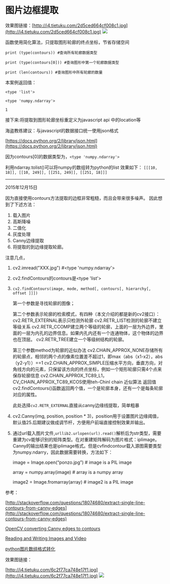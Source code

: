 # 图片边框提取

效果图链接：[http://i4.tietuku.com/2d5ced664cf008c1.jpg](http://i4.tietuku.com/2d5ced664cf008c1.jpg)
![](http://i4.tietuku.com/2d5ced664cf008c1.jpg)

函数使用简化算法，只提取图形轮廊的终点坐标，节省存储空间


    print (type(contours)) #查询所有轮廊数据类型

    print (type(contours[0])) #查询图形中第一个轮廊数据类型

    print (len(contours)) #查询图形中所有轮廊的数量


本案例返回值：

    <type 'list'>

    <type 'numpy.ndarray'>

    1


接下来:将提取到图形轮廊坐标重定义为javascript api 中的location等

海盗教练建议：与javascript的数据接口统一使用json格式

[https://docs.python.org/2/library/json.html](https://docs.python.org/2/library/json.html)

因为contours[0]的数据类型为，`<type 'numpy.ndarray'>`

利用ndarray.tolist()可以将numpy的数组转为python的list
效果如下：
`[[[10, 18]], [[10, 249]], [[251, 249]], [[251, 18]]]`




----------
2015年12月15日

因为直接使用contours方法提取的边框非常粗糙，而且会带来很多噪声。
因此想到了下述方法：

1. 载入图片
2. 高斯降噪
3. 二值化
3. 灰度处理
4. Canny边缘提取
5. 将提取的到边缘提取轮廊。

注意几点，

1. cv2.imread("XXX.jpg") #<type 'numpy.ndarray'>
2. cv2.findContours的contours是<type 'list'>
3. `cv2.findContours(image, mode, method[, contours[, hierarchy[, offset ]]])`

    第一个参数是寻找轮廓的图像；

    第二个参数表示轮廓的检索模式，有四种（本文介绍的都是新的cv2接口）：
        cv2.RETR_EXTERNAL表示只检测外轮廓
        cv2.RETR_LIST检测的轮廓不建立等级关系
        cv2.RETR_CCOMP建立两个等级的轮廓，上面的一层为外边界，里面的一层为内孔的边界信息。如果内孔内还有一个连通物体，这个物体的边界也在顶层。
        cv2.RETR_TREE建立一个等级树结构的轮廓。

    第三个参数method为轮廓的近似办法
        cv2.CHAIN_APPROX_NONE存储所有的轮廓点，相邻的两个点的像素位置差不超过1，即max（abs（x1-x2），abs（y2-y1））==1
        cv2.CHAIN_APPROX_SIMPLE压缩水平方向，垂直方向，对角线方向的元素，只保留该方向的终点坐标，例如一个矩形轮廓只需4个点来保存轮廓信息
        cv2.CHAIN_APPROX_TC89_L1，CV_CHAIN_APPROX_TC89_KCOS使用teh-Chinl chain 近似算法
    返回值
    cv2.findContours()函数返回两个值，一个是轮廓本身，还有一个是每条轮廓对应的属性。
	
	此处选择`cv2.RETR_EXTERNAL`直接从canny边缘线提取，简单粗暴

3. cv2.Canny(img, position, position * 3)，position用于设置图片边缘阈值，默认值25.后期建议做成调节杆，方便用户前端直接控制效果并输出。
4. 通过url载入图片文件,`urllib2.urlopen(url).read()`解析后为str类型，需要重建为cv能够识别的矩阵类型。在对重建矩阵解码为图片格式：iplimage。Canny的输出结果也是iplimage格式。但是cvfindcontour载入源图需要类型为numpy.ndarry，因此数据需要转换，方法如下：

	image = Image.open(“ponzo.jpg”)   # image is a PIL image 

	array = numpy.array(image)          # array is a numpy array 

	image2 = Image.fromarray(array)   # image2 is a PIL image



参考：

[http://stackoverflow.com/questions/18074680/extract-single-line-contours-from-canny-edges](http://stackoverflow.com/questions/18074680/extract-single-line-contours-from-canny-edges)

[OpenCV converting Canny edges to contours](http://www.helpsforcoder.com/code/15751940-opencv-converting-canny-edges-to-contours.html)

[Reading and Writing Images and Video](http://i12.tietuku.com/3eccda985794c42b.jpg)

[python图片数组格式转化](http://blog.csdn.net/xueweuchen/article/details/38756075 "python图片数组格式转化")

效果图链接：

[http://i4.tietuku.com/6c2f77ca748e17f1.jpg](http://i4.tietuku.com/6c2f77ca748e17f1.jpg)
![](http://i12.tietuku.com/9d6280b185ba688b.jpg)

